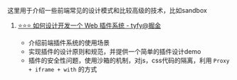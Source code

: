 这里用于介绍一些前端常见的设计模式和比较高级的技术，比如sandbox



1. [⭐️⭐️⭐️ 如何设计开发一个 Web 插件系统 - tyfy@掘金](https://juejin.cn/post/6965049497403523108)

   - 介绍前端插件系统的使用场景
   - 实现插件的设计原则和规范，并提供一个简单的插件设计demo
   - 插件的安全性问题，使用沙箱的机制，对js，css代码的隔离，利用 `Proxy + iframe + with` 的方式

   
